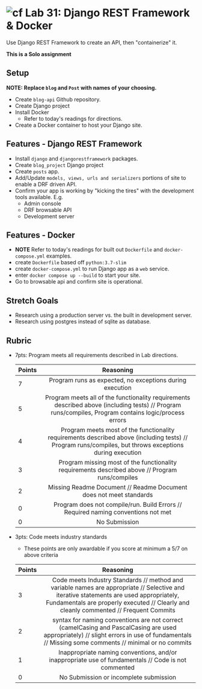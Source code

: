 # ![cf](http://i.imgur.com/7v5ASc8.png) Lab 31: Django REST Framework & Docker

Use Django REST Framework to create an API, then "containerize" it.

**This is a Solo assignment**

## Setup

**NOTE: Replace `blog` and `Post` with names of your choosing.**

- Create `blog-api` Github repository.
- Create Django project
- Install Docker
  - Refer to today's readings for directions.
- Create a Docker container to host your Django site.

## Features - Django REST Framework

- Install `django` and `djangorestframework` packages.
- Create `blog_project` Django project
- Create `posts` app.
- Add/Update `models, views, urls and serializers` portions of site to enable a DRF driven API.
- Confirm your app is working by "kicking the tires" with the development tools available. E.g.
  - Admin console
  - DRF browsable API
  - Development server

## Features - Docker

- **NOTE** Refer to today's readings for built out `Dockerfile` and `docker-compose.yml` examples.
- create `Dockerfile` based off `python:3.7-slim`
- create `docker-compose.yml` to run Django app as a `web` service.
- enter `docker compose up --build` to start your site.
- Go to browsable api and confirm site is operational.

## Stretch Goals

- Research using a production server vs. the built in development server.
- Research using postgres instead of sqlite as database.

## Rubric

- 7pts: Program meets all requirements described in Lab directions.

	Points  | Reasoning |
	 ------------ | :-----------: |
	7       | Program runs as expected, no exceptions during execution |
	5       | Program meets all of the  functionality requirements described above (including tests) // Program runs/compiles, Program contains logic/process errors|
	4       | Program meets most of the functionality requirements described above (including tests)  // Program runs/compiles, but throws exceptions during execution |
	3       | Program missing most of the functionality requirements described above // Program runs/compiles |
	2       | Missing Readme Document // Readme Document does not meet standards |
	0       | Program does not compile/run. Build Errors // Required naming conventions not met |
	0       | No Submission |

- 3pts: Code meets industry standards
	- These points are only awardable if you score at minimum a 5/7 on above criteria

	Points  | Reasoning |
	 ------------ | :-----------: |
	3       | Code meets Industry Standards // method and variable names are appropriate // Selective and iterative statements are used appropriately, Fundamentals are properly executed // Clearly and cleanly commented // Frequent Commits |
	2       | syntax for naming conventions are not correct (camelCasing and PascalCasing are used appropriately) // slight errors in use of fundamentals // Missing some comments // minimal or no commits |
	1       | Inappropriate naming conventions, and/or inappropriate use of fundamentals // Code is not commented  |
	0       | No Submission or incomplete submission |
